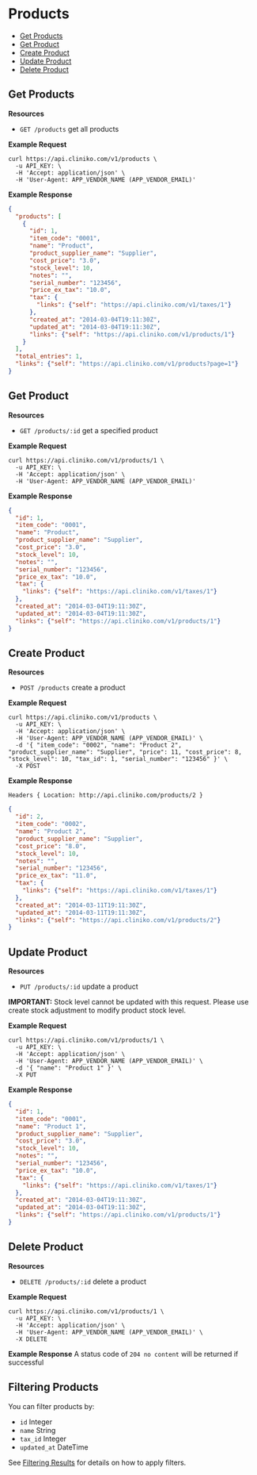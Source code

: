 Products
============
* [Get Products](#get-products "This will return all products.")
* [Get Product](#get-product "This will return a specified product.")
* [Create Product](#create-product "This will create a product.")
* [Update Product](#update-product "This will update a product.")
* [Delete Product](#delete-product "This will delete a product.")


Get Products
----------------

**Resources**
* ```GET /products``` get all products

**Example Request**
```shell
curl https://api.cliniko.com/v1/products \
  -u API_KEY: \
  -H 'Accept: application/json' \
  -H 'User-Agent: APP_VENDOR_NAME (APP_VENDOR_EMAIL)'
```

**Example Response**
```json
{
  "products": [
    {
      "id": 1,
      "item_code": "0001",
      "name": "Product",
      "product_supplier_name": "Supplier",
      "cost_price": "3.0",
      "stock_level": 10,
      "notes": "",
      "serial_number": "123456",
      "price_ex_tax": "10.0",
      "tax": {
        "links": {"self": "https://api.cliniko.com/v1/taxes/1"}
      },
      "created_at": "2014-03-04T19:11:30Z",
      "updated_at": "2014-03-04T19:11:30Z",
      "links": {"self": "https://api.cliniko.com/v1/products/1"}
    }
  ],
  "total_entries": 1,
  "links": {"self": "https://api.cliniko.com/v1/products?page=1"}
}
```

Get Product
------------

**Resources**
* ```GET /products/:id``` get a specified product

**Example Request**
```shell
curl https://api.cliniko.com/v1/products/1 \
  -u API_KEY: \
  -H 'Accept: application/json' \
  -H 'User-Agent: APP_VENDOR_NAME (APP_VENDOR_EMAIL)'
```

**Example Response**
```json
{
  "id": 1,
  "item_code": "0001",
  "name": "Product",
  "product_supplier_name": "Supplier",
  "cost_price": "3.0",
  "stock_level": 10,
  "notes": "",
  "serial_number": "123456",
  "price_ex_tax": "10.0",
  "tax": {
    "links": {"self": "https://api.cliniko.com/v1/taxes/1"}
  },
  "created_at": "2014-03-04T19:11:30Z",
  "updated_at": "2014-03-04T19:11:30Z",
  "links": {"self": "https://api.cliniko.com/v1/products/1"}
}
```

Create Product
----------------
**Resources**
* ```POST /products``` create a product

**Example Request**
```shell
curl https://api.cliniko.com/v1/products \
  -u API_KEY: \
  -H 'Accept: application/json' \
  -H 'User-Agent: APP_VENDOR_NAME (APP_VENDOR_EMAIL)' \
  -d '{ "item_code": "0002", "name": "Product 2", "product_supplier_name": "Supplier", "price": 11, "cost_price": 8, "stock_level": 10, "tax_id": 1, "serial_number": "123456" }' \
  -X POST
```
**Example Response**
```
Headers { Location: http://api.cliniko.com/products/2 }
```
```json
{
  "id": 2,
  "item_code": "0002",
  "name": "Product 2",
  "product_supplier_name": "Supplier",
  "cost_price": "8.0",
  "stock_level": 10,
  "notes": "",
  "serial_number": "123456",
  "price_ex_tax": "11.0",
  "tax": {
    "links": {"self": "https://api.cliniko.com/v1/taxes/1"}
  },
  "created_at": "2014-03-11T19:11:30Z",
  "updated_at": "2014-03-11T19:11:30Z",
  "links": {"self": "https://api.cliniko.com/v1/products/2"}
}
```

Update Product
----------------
**Resources**
* ```PUT /products/:id``` update a product

**IMPORTANT:** Stock level cannot be updated with this request. Please use create stock adjustment to modify product stock level.

**Example Request**
```shell
curl https://api.cliniko.com/v1/products/1 \
  -u API_KEY: \
  -H 'Accept: application/json' \
  -H 'User-Agent: APP_VENDOR_NAME (APP_VENDOR_EMAIL)' \
  -d '{ "name": "Product 1" }' \
  -X PUT
```
**Example Response**
```json
{
  "id": 1,
  "item_code": "0001",
  "name": "Product 1",
  "product_supplier_name": "Supplier",
  "cost_price": "3.0",
  "stock_level": 10,
  "notes": "",
  "serial_number": "123456",
  "price_ex_tax": "10.0",
  "tax": {
    "links": {"self": "https://api.cliniko.com/v1/taxes/1"}
  },
  "created_at": "2014-03-04T19:11:30Z",
  "updated_at": "2014-03-04T19:11:30Z",
  "links": {"self": "https://api.cliniko.com/v1/products/1"}
}
```

Delete Product
----------------
**Resources**
* ```DELETE /products/:id``` delete a product

**Example Request**
```shell
curl https://api.cliniko.com/v1/products/1 \
  -u API_KEY: \
  -H 'Accept: application/json' \
  -H 'User-Agent: APP_VENDOR_NAME (APP_VENDOR_EMAIL)' \
  -X DELETE
```
**Example Response**
A status code of `204 no content` will be returned if successful

Filtering Products
----------------

You can filter products by:
* ```id``` Integer
* ```name``` String
* ```tax_id``` Integer
* ```updated_at``` DateTime

See [Filtering Results](https://github.com/redguava/cliniko-api#filtering-results) for details on how to apply filters.
